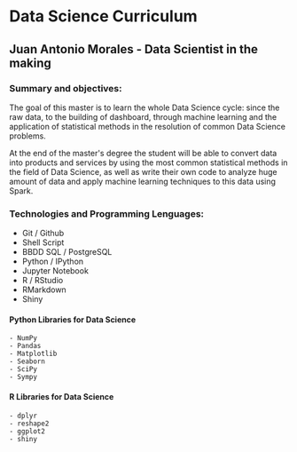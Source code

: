 # Data Science Curriculum

## Juan Antonio Morales - Data Scientist in the making

### Summary and objectives:

The goal of this master is to learn the whole Data Science cycle: since the raw data, to the building of dashboard, through machine learning and the application of statistical methods in the resolution of common Data Science problems.<br />

At the end of the master's degree the student will be able to convert data into products and services by using the most common statistical methods in the field of Data Science, as well as write their own code to analyze huge amount of data and apply machine learning techniques to this data using Spark.<br />

### Technologies and Programming Lenguages:
- Git / Github
- Shell Script
- BBDD SQL / PostgreSQL
- Python / IPython
- Jupyter Notebook
- R / RStudio
- RMarkdown
- Shiny

#### Python Libraries for Data Science
```
- NumPy
- Pandas
- Matplotlib
- Seaborn
- SciPy
- Sympy
```

#### R Libraries for Data Science
```
- dplyr
- reshape2
- ggplot2
- shiny
```
